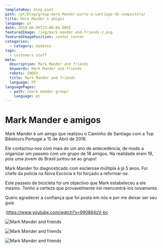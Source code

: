 ```yaml
---
templateKey: blog-post
path: /pt/blog/group-mark-Mander-porto-a-santiago-de-compostela/
title: Mark Mander e amigos
language: pt
date: 2018-06-05T23:00:00.000Z
featuredImage: /img/mark-mander-and-friends-2.png
featuredImagePosition: center center
categories:
  - category: Updates
tags:
  - customers stuff
meta:
  description: Mark Mander and friends
  keywords: Mark Mander and friends
  robots: INDEX
  title: Mark Mander and friends
  language: PT
languagePages:
  - path: /mark mander group/
    language: pt
---
```

# **Mark Mander e amigos**

Mark Mander é um amigo que realizou o Caminho de Santiago com a Top Biketours Portugal a 15 de Abril de 2018.

Ele contactou-nos com mais de um ano de antecedência, de modo a organizar um passeio com um grupo de 18 amigos. Na realidade eram 19, pois uma jovem do Brasil juntou-se ao grupo!

Mark Mander foi diagnosticado com esclerose múltipla à já 5 anos. Foi chefe da polícia na Nova Escócia e foi forçado a reformar-se.

Este passeio de bicicleta foi um objectivo que Mark estabeleceu a ele mesmo. Tenho a certeza que provavelmente irei reencontrá-los novamente.

Quero agradecer a confiança que foi posta em nós e por me deixar ser seu guia.

.<https://www.youtube.com/watch?v=990864zV-bc>

![Mark Mander and friends](/img/mark-mander-and-friends-3.png "Mark Mander and friends")

![Mark Mander and friends](/img/mark-mander-and-friends.png "Mark Mander and friends")

![Mark Mander and friends](/img/mark-mander-and-friends-2.png "Mark Mander and friends")

